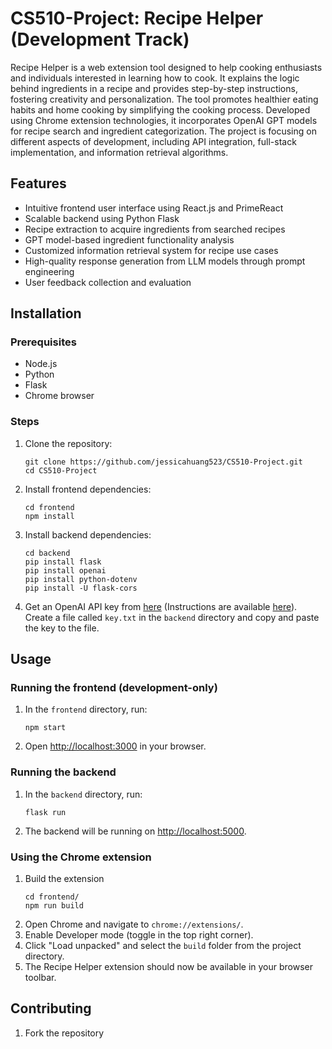 #  CS510-Project: Recipe Helper (Development Track)

Recipe Helper is a web extension tool designed to help cooking enthusiasts and individuals interested in learning how to cook. It explains the logic behind ingredients in a recipe and provides step-by-step instructions, fostering creativity and personalization. The tool promotes healthier eating habits and home cooking by simplifying the cooking process. Developed using Chrome extension technologies, it incorporates OpenAI GPT models for recipe search and ingredient categorization. The project is focusing on different aspects of development, including API integration, full-stack implementation, and information retrieval algorithms.

## Features

- Intuitive frontend user interface using React.js and PrimeReact
- Scalable backend using Python Flask
- Recipe extraction to acquire ingredients from searched recipes
- GPT model-based ingredient functionality analysis
- Customized information retrieval system for recipe use cases
- High-quality response generation from LLM models through prompt engineering
- User feedback collection and evaluation

## Installation

### Prerequisites

- Node.js
- Python
- Flask
- Chrome browser

### Steps

1. Clone the repository:

   ```
   git clone https://github.com/jessicahuang523/CS510-Project.git
   cd CS510-Project
   ```

2. Install frontend dependencies:

   ```
   cd frontend
   npm install
   ```

3. Install backend dependencies:

   ```
   cd backend
   pip install flask
   pip install openai
   pip install python-dotenv
   pip install -U flask-cors
   ```
4. Get an OpenAI API key from [here](https://platform.openai.com/account/api-keys) (Instructions are available [here](https://www.howtogeek.com/885918/how-to-get-an-openai-api-key/)). Create a file called `key.txt` in the `backend` directory and copy and paste the key to the file.

## Usage

### Running the frontend (development-only)

1. In the `frontend` directory, run:

   ```
   npm start
   ```

2. Open [http://localhost:3000](http://localhost:3000) in your browser.

### Running the backend

1. In the `backend` directory, run:

   ```
   flask run
   ```

2. The backend will be running on [http://localhost:5000](http://localhost:5000).

### Using the Chrome extension

1. Build the extension
   ```
   cd frontend/
   npm run build
   ```
2. Open Chrome and navigate to `chrome://extensions/`.
3. Enable Developer mode (toggle in the top right corner).
4. Click "Load unpacked" and select the `build` folder from the project directory.
5. The Recipe Helper extension should now be available in your browser toolbar.

## Contributing

1. Fork the repository
